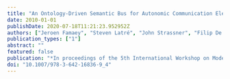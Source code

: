 ```yaml
---
title: "An Ontology-Driven Semantic Bus for Autonomic Communication Elements"
date: 2010-01-01
publishDate: 2020-07-18T11:21:23.952952Z
authors: ["Jeroen Famaey", "Steven Latré", "John Strassner", "Filip De Turck"]
publication_types: ["1"]
abstract: ""
featured: false
publication: "*In proceedings of the 5th International Workshop on Modelling Autonomic Communication Environments (MACE)*"
doi: "10.1007/978-3-642-16836-9_4"
---
```


